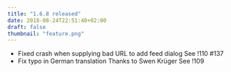 ```yaml
---
title: "1.6.8 released"
date: 2018-08-24T22:51:40+02:00
draft: false
thumbnail: "feature.png"
---
```


*   Fixed crash when supplying bad URL to add feed dialog
    See !110 #137
*   Fix typo in German translation
    Thanks to Swen Krüger
    See !109

